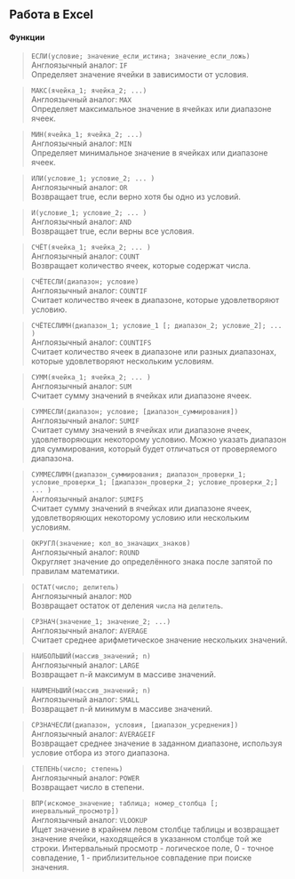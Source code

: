 ## Работа в Excel

#### Функции

> `ЕСЛИ(условие; значение_если_истина; значение_если_ложь)`\
> Англоязычный аналог: `IF`\
> Определяет значение ячейки в зависимости от условия.

> `МАКС(ячейка_1; ячейка_2; ...)`\
> Англоязычный аналог: `MAX`\
> Определяет максимальное значение в ячейках или диапазоне ячеек.

> `МИН(ячейка_1; ячейка_2; ...)`\
> Англоязычный аналог: `MIN`\
> Определяет минимальное значение в ячейках или диапазоне ячеек.

> `ИЛИ(условие_1; условие_2; ... )`\
> Англоязычный аналог: `OR`\
> Возвращает true, если верно хотя бы одно из условий.

> `И(условие_1; условие_2; ... )`\
> Англоязычный аналог: `AND`\
> Возвращает true, если верны все условия.

> `СЧЁТ(ячейка_1; ячейка_2; ... )`\
> Англоязычный аналог: `COUNT`\
> Возвращает количество ячеек, которые содержат числа.

> `СЧЁТЕСЛИ(диапазон; условие)`\
> Англоязычный аналог: `COUNTIF`\
> Считает количество ячеек в диапазоне, которые удовлетворяют условию.

> `СЧЁТЕСЛИМН(диапазон_1; условие_1 [; диапазон_2; условие_2]; ... )`\
> Англоязычный аналог: `COUNTIFS`\
> Считает количество ячеек в диапазоне или разных диапазонах, которые удовлетворяют нескольким условиям.

> `СУММ(ячейка_1; ячейка_2; ... )`\
> Англоязычный аналог: `SUM`\
> Считает сумму значений в ячейках или диапазоне ячеек.

> `СУММЕСЛИ(диапазон; условие; [диапазон_суммирования])`\
> Англоязычный аналог: `SUMIF`\
> Считает сумму значений в ячейках или диапазоне ячеек, удовлетворяющих некоторому условию. Можно указать диапазон для 
> суммирования, который будет отличаться от проверяемого диапазона.

> `СУММЕСЛИМН(диапазон_суммирования; диапазон_проверки_1; условие_проверки_1; [диапазон_проверки_2; условие_проверки_2;] ... )`\
> Англоязычный аналог: `SUMIFS`\
> Считает сумму значений в ячейках или диапазоне ячеек, удовлетворяющих некоторому условию или нескольким условиям.

> `ОКРУГЛ(значение; кол_во_значащих_знаков)`\
> Англоязычный аналог: `ROUND`\
> Округляет значение до определённого знака после запятой по правилам математики.

> `ОСТАТ(число; делитель)`\
> Англоязычный аналог: `MOD`\
> Возвращает остаток от деления `числа` на `делитель`.

> `СРЗНАЧ(значение_1; значение_2; ...)`\
> Англоязычный аналог: `AVERAGE`\
> Считает среднее арифметическое значение нескольких значений.

> `НАИБОЛЬШИЙ(массив_значений; n)`\
> Англоязычный аналог: `LARGE`\
> Возвращает n-й максимум в массиве значений.

> `НАИМЕНЬШИЙ(массив_значений; n)`\
> Англоязычный аналог: `SMALL`\
> Возвращает n-й минимум в массиве значений.

> `СРЗНАЧЕСЛИ(диапазон, условия, [диапазон_усреднения])`\
> Англоязычный аналог: `AVERAGEIF`\
> Возвращает среднее значение в заданном диапазоне, используя условие отбора из этого диапазона.

> `СТЕПЕНЬ(число; степень)`\
> Англоязычный аналог: `POWER`\
> Возвращает число в степени.

> `ВПР(искомое_значение; таблица; номер_столбца [; инервальный_просмотр])`\
> Англоязычный аналог: `VLOOKUP`\
> Ищет значение в крайнем левом столбце таблицы и возвращает значение ячейки, находящейся в указанном столбце той же 
> строки. Интервальный просмотр - логическое поле, 0 - точное совпадение, 1 - приблизительное совпадение при поиске 
> значения.